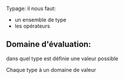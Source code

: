 Typage:
il nous faut:
* un ensemble de type
* les opérateurs

## Domaine d'évaluation:
dans quel type est définie une valeur possible

Chaque type à un domaine de valeur
